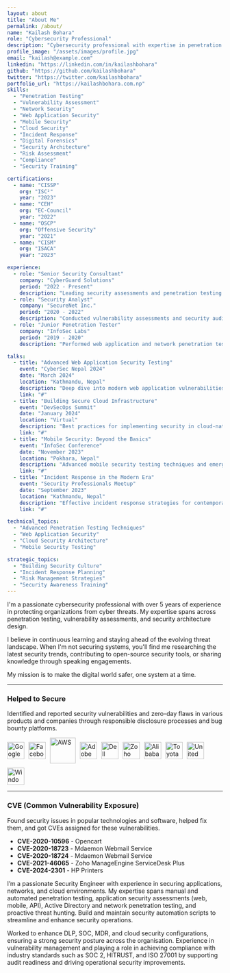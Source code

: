 ```yaml
---
layout: about
title: "About Me"
permalink: /about/
name: "Kailash Bohara"
role: "Cybersecurity Professional"
description: "Cybersecurity professional with expertise in penetration testing, vulnerability assessment, and security architecture. Passionate about protecting organizations from evolving cyber threats."
profile_image: "/assets/images/profile.jpg"
email: "kailash@example.com"
linkedin: "https://linkedin.com/in/kailashbohara"
github: "https://github.com/kailashbohara"
twitter: "https://twitter.com/kailashbohara"
portfolio_url: "https://kailashbohara.com.np"
skills:
  - "Penetration Testing"
  - "Vulnerability Assessment"
  - "Network Security"
  - "Web Application Security"
  - "Mobile Security"
  - "Cloud Security"
  - "Incident Response"
  - "Digital Forensics"
  - "Security Architecture"
  - "Risk Assessment"
  - "Compliance"
  - "Security Training"

certifications:
  - name: "CISSP"
    org: "ISC²"
    year: "2023"
  - name: "CEH"
    org: "EC-Council"
    year: "2022"
  - name: "OSCP"
    org: "Offensive Security"
    year: "2021"
  - name: "CISM"
    org: "ISACA"
    year: "2023"

experience:
  - role: "Senior Security Consultant"
    company: "CyberGuard Solutions"
    period: "2022 - Present"
    description: "Leading security assessments and penetration testing for enterprise clients across various industries."
  - role: "Security Analyst"
    company: "SecureNet Inc."
    period: "2020 - 2022"
    description: "Conducted vulnerability assessments and security audits for various organizations."
  - role: "Junior Penetration Tester"
    company: "InfoSec Labs"
    period: "2019 - 2020"
    description: "Performed web application and network penetration testing."

talks:
  - title: "Advanced Web Application Security Testing"
    event: "CyberSec Nepal 2024"
    date: "March 2024"
    location: "Kathmandu, Nepal"
    description: "Deep dive into modern web application vulnerabilities and testing methodologies."
    link: "#"
  - title: "Building Secure Cloud Infrastructure"
    event: "DevSecOps Summit"
    date: "January 2024"
    location: "Virtual"
    description: "Best practices for implementing security in cloud-native applications."
    link: "#"
  - title: "Mobile Security: Beyond the Basics"
    event: "InfoSec Conference"
    date: "November 2023"
    location: "Pokhara, Nepal"
    description: "Advanced mobile security testing techniques and emerging threats."
    link: "#"
  - title: "Incident Response in the Modern Era"
    event: "Security Professionals Meetup"
    date: "September 2023"
    location: "Kathmandu, Nepal"
    description: "Effective incident response strategies for contemporary cyber threats."
    link: "#"

technical_topics:
  - "Advanced Penetration Testing Techniques"
  - "Web Application Security"
  - "Cloud Security Architecture"
  - "Mobile Security Testing"

strategic_topics:
  - "Building Security Culture"
  - "Incident Response Planning"
  - "Risk Management Strategies"
  - "Security Awareness Training"
---
```


I'm a passionate cybersecurity professional with over 5 years of experience in protecting organizations from cyber threats. My expertise spans across penetration testing, vulnerability assessments, and security architecture design.

I believe in continuous learning and staying ahead of the evolving threat landscape. When I'm not securing systems, you'll find me researching the latest security trends, contributing to open-source security tools, or sharing knowledge through speaking engagements.

My mission is to make the digital world safer, one system at a time.

---

<section id="helped">
  <h3>Helped to Secure</h3>
  <p>Identified and reported security vulnerabilities and zero-day flaws in various products and companies through responsible disclosure processes and bug bounty platforms.</p>
  <div class="icon-container" style="display: flex; flex-wrap: wrap; gap: 10px; align-items: center;">
    <img class="icon" src="https://cdn.jsdelivr.net/gh/devicons/devicon@latest/icons/google/google-original.svg" alt="Google" width="40">
    <img class="icon" src="https://cdn.jsdelivr.net/gh/devicons/devicon@latest/icons/facebook/facebook-original.svg" alt="Facebook" width="40">
    <img class="icon" src="https://cdn.jsdelivr.net/gh/devicons/devicon@latest/icons/amazonwebservices/amazonwebservices-original-wordmark.svg" alt="AWS" width="60">
    <img class="icon" src="https://cdn.simpleicons.org/adobe" alt="Adobe" width="40">
    <img class="icon" src="https://cdn.simpleicons.org/dell" alt="Dell" width="40">
    <img class="icon" src="https://cdn.simpleicons.org/zoho" alt="Zoho" width="40">
    <img class="icon" src="https://cdn.simpleicons.org/alibabacloud" alt="Alibaba Cloud" width="40">
    <img class="icon" src="https://cdn.simpleicons.org/toyota" alt="Toyota" width="40">
    <img class="icon" src="https://cdn.simpleicons.org/unitednations" alt="United Nations" width="40">
    <img class="icon" src="https://cdn.jsdelivr.net/gh/devicons/devicon@latest/icons/windows11/windows11-original.svg" alt="Windows 11" width="40">
  </div>
</section>

---

<section id="cve">
  <h3>CVE (Common Vulnerability Exposure)</h3>
  <p>Found security issues in popular technologies and software, helped fix them, and got CVEs assigned for these vulnerabilities.</p>
  <ul>
    <li><strong>CVE-2020-10596</strong> - Opencart</li>
    <li><strong>CVE-2020-18723</strong> - Mdaemon Webmail Service</li>
    <li><strong>CVE-2020-18724</strong> - Mdaemon Webmail Service</li>
    <li><strong>CVE-2021-46065</strong> - Zoho ManageEngine ServiceDesk Plus</li>
    <li><strong>CVE-2024-2301</strong> - HP Printers</li>
  </ul>
</section>


I’m a passionate Security Engineer with experience in securing applications, networks, and cloud environments. My expertise spans manual and automated penetration testing, application security assessments (web, mobile, API), Active Directory and network penetration testing, and proactive threat hunting. Build and maintain security automation scripts to streamline and enhance security operations.

Worked to enhance DLP, SOC, MDR, and cloud security configurations, ensuring a strong security posture across the organisation. Experience in vulnerability management and playing a role in achieving compliance with industry standards such as SOC 2, HITRUST, and ISO 27001 by supporting audit readiness and driving operational security improvements.

